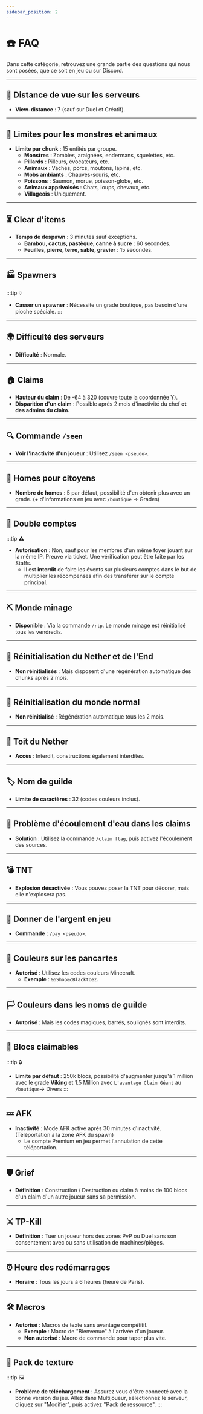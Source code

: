 ```yaml
---
sidebar_position: 2
---
```


# ☎️ FAQ

Dans cette catégorie, retrouvez une grande partie des questions qui nous sont posées, que ce soit en jeu ou sur Discord.

---

## 🌄 Distance de vue sur les serveurs
- **View-distance** : 7 (sauf sur Duel et Créatif).

---

## 🐾 Limites pour les monstres et animaux
- **Limite par chunk** : 15 entités par groupe.
    - **Monstres** : Zombies, araignées, endermans, squelettes, etc.
    - **Pillards** : Pilleurs, évocateurs, etc.
    - **Animaux** : Vaches, porcs, moutons, lapins, etc.
    - **Mobs ambiants** : Chauves-souris, etc.
    - **Poissons** : Saumon, morue, poisson-globe, etc.
    - **Animaux apprivoisés** : Chats, loups, chevaux, etc.
    - **Villageois** : Uniquement.

---

## ⏳ Clear d'items
- **Temps de despawn** : 3 minutes sauf exceptions.
    - **Bambou, cactus, pastèque, canne à sucre** : 60 secondes.
    - **Feuilles, pierre, terre, sable, gravier** : 15 secondes.

---

## 🏭 Spawners
:::tip 💡
- **Casser un spawner** : Nécessite un grade boutique, pas besoin d'une pioche spéciale.
  :::

---

## 🌍 Difficulté des serveurs
- **Difficulté** : Normale.

---

## 🏠 Claims
- **Hauteur du claim** : De -64 à 320 (couvre toute la coordonnée Y).
- **Disparition d'un claim** : Possible après 2 mois d'inactivité du chef **et des admins du claim.**

---

## 🔍 Commande `/seen`
- **Voir l'inactivité d'un joueur** : Utilisez `/seen <pseudo>`.

---

## 🏡 Homes pour citoyens
- **Nombre de homes** : 5 par défaut, possibilité d'en obtenir plus avec un grade. (+ d'informations en jeu avec `/boutique` → Grades)

---

## 🚫 Double comptes
:::tip ⚠️
- **Autorisation** : Non, sauf pour les membres d'un même foyer jouant sur la même IP. Preuve via ticket. Une vérification peut être faite par les Staffs.
  - Il est **interdit** de faire les évents sur plusieurs comptes dans le but de multiplier les récompenses afin des transférer sur le compte principal.


---

## ⛏️ Monde minage
- **Disponible** : Via la commande `/rtp`. Le monde minage est réinitialisé tous les vendredis.

---

## 🔄 Réinitialisation du Nether et de l'End
- **Non réinitialisés** : Mais disposent d'une régénération automatique des chunks après 2 mois.

---

## 🌲 Réinitialisation du monde normal
- **Non réinitialisé** : Régénération automatique tous les 2 mois.

---

## 🚫 Toit du Nether
- **Accès** : Interdit, constructions également interdites.

---

## 🏷️ Nom de guilde
- **Limite de caractères** : 32 (codes couleurs inclus).

---

## 🌊 Problème d'écoulement d'eau dans les claims
- **Solution** : Utilisez la commande `/claim flag`, puis activez l'écoulement des sources.

---

## 💣 TNT
- **Explosion désactivée** : Vous pouvez poser la TNT pour décorer, mais elle n'explosera pas.

---

## 💸 Donner de l'argent en jeu
- **Commande** : `/pay <pseudo>`.

---

## 🎨 Couleurs sur les pancartes
- **Autorisé** : Utilisez les codes couleurs Minecraft.
    - **Exemple** : `&6Shop&cBlacktoez`.

---

## 🏳️ Couleurs dans les noms de guilde
- **Autorisé** : Mais les codes magiques, barrés, soulignés sont interdits.

---

## 🧱 Blocs claimables
:::tip 🔒
- **Limite par défaut** : 250k blocs, possibilité d'augmenter jusqu'à 1 million avec le grade **Viking** et 1.5 Million avec `L'avantage Claim Géant` au `/boutique`→ Divers
  :::

---

## 💤 AFK
- **Inactivité** : Mode AFK activé après 30 minutes d'inactivité. (Téléportation à la zone AFK du spawn)
  - Le compte Premium en jeu permet l'annulation de cette téléportation.

---

## 🛡️ Grief
- **Définition** : Construction / Destruction ou claim à moins de 100 blocs d'un claim d'un autre joueur sans sa permission.

---

## ⚔️ TP-Kill
- **Définition** : Tuer un joueur hors des zones PvP ou Duel sans son consentement avec ou sans utilisation de machines/pièges.

---

## ⏰ Heure des redémarrages
- **Horaire** : Tous les jours à 6 heures (heure de Paris).

---

## 🛠️ Macros
- **Autorisé** : Macros de texte sans avantage compétitif.
    - **Exemple** : Macro de "Bienvenue" à l'arrivée d'un joueur.
    - **Non autorisé** : Macro de commande pour taper plus vite.

---

## 🎨 Pack de texture
:::tip 🖼️
- **Problème de téléchargement** : Assurez vous d'être connecté avec la bonne version du jeu. Allez dans Multijoueur, sélectionnez le serveur, cliquez sur "Modifier", puis activez "Pack de ressource".
  :::
